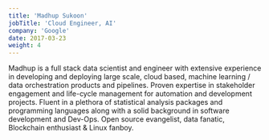 ```yaml
---
title: 'Madhup Sukoon'
jobTitle: 'Cloud Engineer, AI'
company: 'Google'
date: 2017-03-23
weight: 4
---
```


Madhup is a full stack data scientist and engineer with extensive experience in developing and deploying large scale, cloud based, machine learning / data orchestration products and pipelines. Proven expertise in stakeholder engagement and life-cycle management for automation and development projects. Fluent in a plethora of statistical analysis packages and programming languages along with a solid background in software development and Dev-Ops. Open source evangelist, data fanatic, Blockchain enthusiast & Linux fanboy. 
